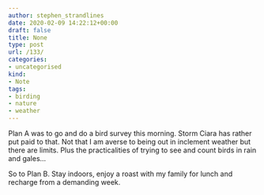 ```yaml
---
author: stephen_strandlines
date: 2020-02-09 14:22:12+00:00
draft: false
title: None
type: post
url: /133/
categories:
- uncategorised
kind:
- Note
tags:
- birding
- nature
- weather
---
```


Plan A was to go and do a bird survey this morning. Storm Ciara has rather put paid to that. Not that I am averse to being out in inclement weather but there are limits. Plus the practicalities of trying to see and count birds in rain and gales...

So to Plan B. Stay indoors, enjoy a roast with my family for lunch and recharge from a demanding week.
